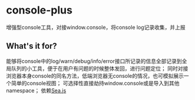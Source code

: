 console-plus
============

增强型console工具，对接window.console，将console log记录收集，并上报



What's it for?
--------------

能够将console中的log/warn/debug/info/error接口所记录的信息全部记录到全局队列的小工具，便于在用户有问题的时候整体发回，进行问题定位；
同时对接浏览器本身console的同名方法，低端浏览器无console的情况，也可模拟展示一个简单的console视图；
可选择性直接劫持window.console或是导入到其他namespace；
依赖[Sea.js](https://github.com/seajs/seajs)
